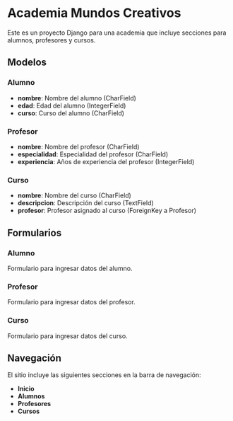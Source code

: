 # Academia Mundos Creativos

Este es un proyecto Django para una academia que incluye secciones para alumnos, profesores y cursos.




## Modelos

### Alumno
- **nombre**: Nombre del alumno (CharField)
- **edad**: Edad del alumno (IntegerField)
- **curso**: Curso del alumno (CharField)

### Profesor
- **nombre**: Nombre del profesor (CharField)
- **especialidad**: Especialidad del profesor (CharField)
- **experiencia**: Años de experiencia del profesor (IntegerField)

### Curso
- **nombre**: Nombre del curso (CharField)
- **descripcion**: Descripción del curso (TextField)
- **profesor**: Profesor asignado al curso (ForeignKey a Profesor)

## Formularios

### Alumno
Formulario para ingresar datos del alumno.

### Profesor
Formulario para ingresar datos del profesor.

### Curso
Formulario para ingresar datos del curso.

## Navegación

El sitio incluye las siguientes secciones en la barra de navegación:
- **Inicio**
- **Alumnos**
- **Profesores**
- **Cursos**
